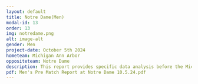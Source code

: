 ```yaml
---
layout: default
title: Notre Dame(Men)
modal-id: 13
order: 13
img: notredame.png
alt: image-alt
gender: Men
project-date: October 5th 2024
hometeam: Michigan Ann Arbor
oppositeteam: Notre Dame
description: This report provides specific data analysis before the Michigan Ann Arbor men soccer team and Notre Dame men soccer team.
pdf: Men's Pre Match Report at Notre Dame 10.5.24.pdf
---
```


